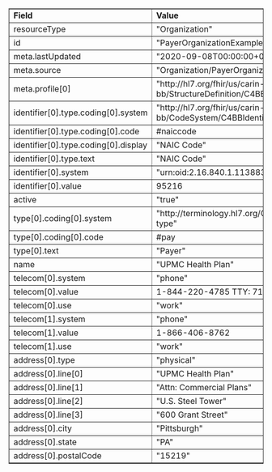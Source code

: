 <table border="1"><tr><td><b>Field</b></td><td><b>Value</b></td></tr>
<tr><td>resourceType</td><td>
"Organization"
</td></tr>
<tr><td>id</td><td>
"PayerOrganizationExample1"
</td></tr>
<tr><td>meta.lastUpdated</td><td>
"2020-09-08T00:00:00+00:00"
</td></tr>
<tr><td>meta.source</td><td>
"Organization/PayerOrganizationExample1"
</td></tr>
<tr><td>meta.profile[0]</td><td>"http://hl7.org/fhir/us/carin-bb/StructureDefinition/C4BB-Organization"</td></tr>
<tr><td>identifier[0].type.coding[0].system</td><td>
"http://hl7.org/fhir/us/carin-bb/CodeSystem/C4BBIdentifierType"
</td></tr>
<tr><td>identifier[0].type.coding[0].code</td><td>
#naiccode
</td></tr>
<tr><td>identifier[0].type.coding[0].display</td><td>
"NAIC Code"
</td></tr>
<tr><td>identifier[0].type.text</td><td>
"NAIC Code"
</td></tr>
<tr><td>identifier[0].system</td><td>
"urn:oid:2.16.840.1.113883.6.300"
</td></tr>
<tr><td>identifier[0].value</td><td>
95216
</td></tr>
<tr><td>active</td><td>
"true"
</td></tr>
<tr><td>type[0].coding[0].system</td><td>
"http://terminology.hl7.org/CodeSystem/organization-type"
</td></tr>
<tr><td>type[0].coding[0].code</td><td>
#pay
</td></tr>
<tr><td>type[0].text</td><td>
"Payer"
</td></tr>
<tr><td>name</td><td>
"UPMC Health Plan"
</td></tr>
<tr><td>telecom[0].system</td><td>
"phone"
</td></tr>
<tr><td>telecom[0].value</td><td>
1-844-220-4785 TTY: 711
</td></tr>
<tr><td>telecom[0].use</td><td>
"work"
</td></tr>
<tr><td>telecom[1].system</td><td>
"phone"
</td></tr>
<tr><td>telecom[1].value</td><td>
1-866-406-8762
</td></tr>
<tr><td>telecom[1].use</td><td>
"work"
</td></tr>
<tr><td>address[0].type</td><td>
"physical"
</td></tr>
<tr><td>address[0].line[0]</td><td>"UPMC Health Plan"</td></tr>
<tr><td>address[0].line[1]</td><td>"Attn: Commercial Plans"</td></tr>
<tr><td>address[0].line[2]</td><td>"U.S. Steel Tower"</td></tr>
<tr><td>address[0].line[3]</td><td>"600 Grant Street"</td></tr>
<tr><td>address[0].city</td><td>
"Pittsburgh"
</td></tr>
<tr><td>address[0].state</td><td>
"PA"
</td></tr>
<tr><td>address[0].postalCode</td><td>
"15219"
</td></tr>
</table>
